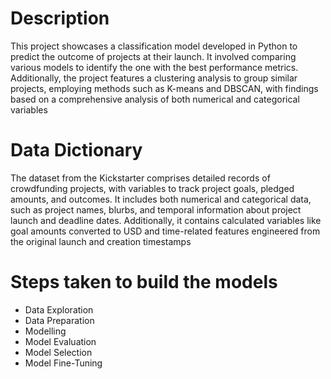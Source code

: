 # Description 
This project showcases a classification model developed in Python to predict the outcome of projects at their launch. It involved comparing various models to identify the one with the best performance metrics. Additionally, the project features a clustering analysis to group similar projects, employing methods such as K-means and DBSCAN, with findings based on a comprehensive analysis of both numerical and categorical variables

# Data Dictionary
The dataset from the Kickstarter comprises detailed records of crowdfunding projects, with variables to track project goals, pledged amounts, and outcomes. It includes both numerical and categorical data, such as project names, blurbs, and temporal information about project launch and deadline dates. Additionally, it contains calculated variables like goal amounts converted to USD and time-related features engineered from the original launch and creation timestamps

# Steps taken to build the models
* Data Exploration
* Data Preparation
* Modelling
* Model Evaluation
* Model Selection
* Model Fine-Tuning
